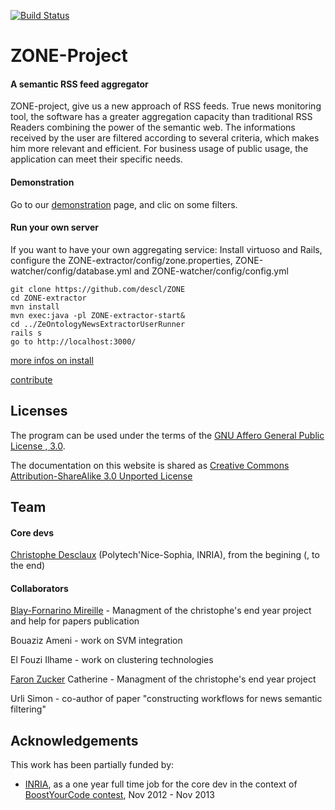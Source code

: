 [![Build Status](https://ci.inria.fr/zone/job/Zone-run-tests/badge/icon)](https://ci.inria.fr/zone/job/Zone-run-tests/)

# ZONE-Project
#### A semantic RSS feed aggregator

ZONE-project, give us a new approach of RSS feeds. True news monitoring tool, the software has a greater aggregation capacity than traditional RSS Readers combining the power of the semantic web.
The informations received by the user are filtered according to several criteria, which makes him more relevant and efficient. For business usage of public usage, the application can meet their specific needs. 

#### Demonstration
Go to our [demonstration](http://demo.zone-project.org) page, and clic on some filters.

#### Run your own server

If you want to have your own aggregating service:
Install virtuoso and Rails, configure the ZONE-extractor/config/zone.properties, ZONE-watcher/config/database.yml and ZONE-watcher/config/config.yml

    git clone https://github.com/descl/ZONE
    cd ZONE-extractor
    mvn install
    mvn exec:java -pl ZONE-extractor-start&
    cd ../ZeOntologyNewsExtractorUserRunner
    rails s
    go to http://localhost:3000/

[more infos on install](https://github.com/descl/ZONE/wiki/install)

[contribute](https://github.com/descl/ZONE/wiki/contribute)


## Licenses

The program can be used under the terms of the [GNU Affero General Public License , 3.0](http://www.gnu.org/licenses/agpl-3.0.html).

The documentation on this website is shared as [Creative Commons Attribution-ShareAlike 3.0 Unported License](http://en.wikipedia.org/wiki/Wikipedia:Text_of_Creative_Commons_Attribution-ShareAlike_3.0_Unported_License)

## Team

#### Core devs
[Christophe Desclaux](http://desclaux.me) (Polytech'Nice-Sophia, INRIA), from the begining (, to the end)

#### Collaborators
[Blay-Fornarino Mireille](http://users.polytech.unice.fr/~blay/) - Managment of the christophe's end year project and help for papers publication

Bouaziz Ameni - work on SVM integration

El Fouzi Ilhame - work on clustering technologies

[Faron Zucker](http://www.i3s.unice.fr/~faron/) Catherine - Managment of the christophe's end year project

Urli Simon - co-author of paper "constructing workflows for news semantic filtering"


## Acknowledgements
This work has been partially funded by:
  * [INRIA](http://inria.fr), as a one year full time job for the core dev in the context of [BoostYourCode contest](http://www.inria.fr/actualite/actualites-inria/boost-your-code-2012), Nov 2012 - Nov 2013
